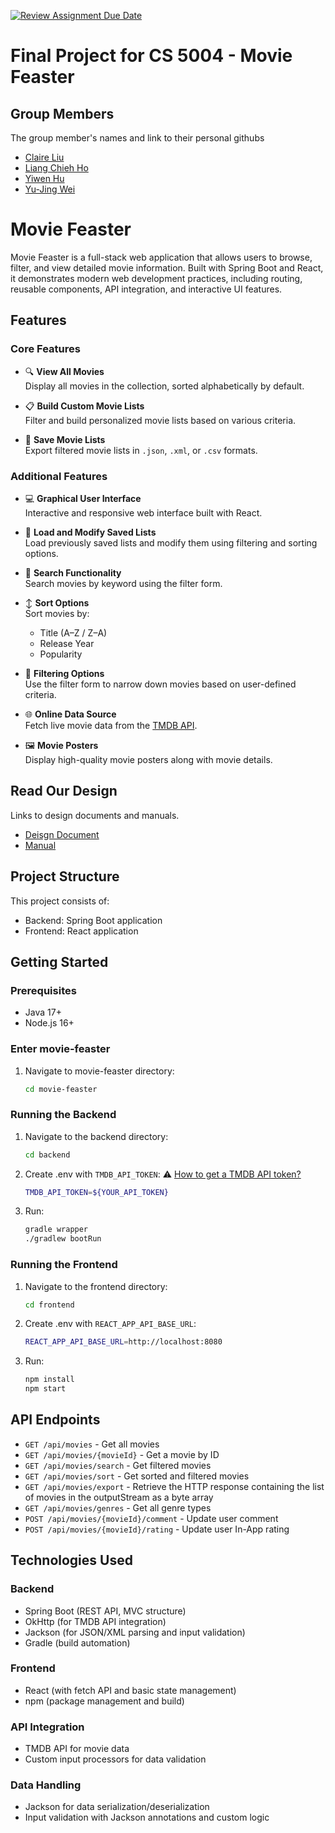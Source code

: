[![Review Assignment Due Date](https://classroom.github.com/assets/deadline-readme-button-22041afd0340ce965d47ae6ef1cefeee28c7c493a6346c4f15d667ab976d596c.svg)](https://classroom.github.com/a/IE0ITl4j)
# Final Project for CS 5004 - Movie Feaster

## Group Members
The group member's names and link to their personal githubs
- [Claire Liu](https://github.com/happy1claire)
- [Liang Chieh Ho](https://github.com/JanaHo26)
- [Yiwen Hu](https://github.com/yiwenhu789)
- [Yu-Jing Wei](https://github.com/egsui)

# Movie Feaster

Movie Feaster is a full-stack web application that allows users to browse, filter, and view detailed movie information.
Built with Spring Boot and React, it demonstrates modern web development practices, including routing, reusable components, API integration, and interactive UI features.

## Features
### Core Features
- 🔍 **View All Movies**  
  Display all movies in the collection, sorted alphabetically by default.

- 📋 **Build Custom Movie Lists**  
  Filter and build personalized movie lists based on various criteria.

- 💾 **Save Movie Lists**  
  Export filtered movie lists in `.json`, `.xml`, or `.csv` formats.

### Additional Features
- 💻 **Graphical User Interface**  
  Interactive and responsive web interface built with React.

- 📂 **Load and Modify Saved Lists**  
  Load previously saved lists and modify them using filtering and sorting options.

- 🔎 **Search Functionality**  
  Search movies by keyword using the filter form.

- ↕️ **Sort Options**  
  Sort movies by:
  - Title (A–Z / Z–A)
  - Release Year
  - Popularity

- 🎯 **Filtering Options**  
  Use the filter form to narrow down movies based on user-defined criteria.

- 🌐 **Online Data Source**  
  Fetch live movie data from the [TMDB API](https://www.themoviedb.org/documentation/api).

- 🖼️ **Movie Posters**  
  Display high-quality movie posters along with movie details.


## Read Our Design

Links to design documents and manuals.
- [Deisgn Document](https://github.com/5004-SEA-Fa24-Geeng/final-project-finalproject-group5/tree/main/DesignDocuments)
- [Manual](https://github.com/5004-SEA-Fa24-Geeng/final-project-finalproject-group5/blob/main/Manual/README.md)

## Project Structure

This project consists of:
- Backend: Spring Boot application
- Frontend: React application

## Getting Started

### Prerequisites
- Java 17+
- Node.js 16+

### Enter movie-feaster
1. Navigate to movie-feaster directory:
   ```bash
   cd movie-feaster

### Running the Backend
1. Navigate to the backend directory:
   ```bash
   cd backend
2. Create .env with `TMDB_API_TOKEN`:
   ⚠️ [How to get a TMDB API token?](https://developer.themoviedb.org/docs/getting-started)
   ```bash
   TMDB_API_TOKEN=${YOUR_API_TOKEN}
4. Run:
   ```bash
   gradle wrapper
   ./gradlew bootRun

### Running the Frontend
1. Navigate to the frontend directory:
   ```bash
   cd frontend
2. Create .env with `REACT_APP_API_BASE_URL`:
   ```bash
   REACT_APP_API_BASE_URL=http://localhost:8080
3. Run:
   ```bash
   npm install
   npm start

## API Endpoints

- `GET /api/movies` - Get all movies
- `GET /api/movies/{movieId}` - Get a movie by ID
- `GET /api/movies/search` - Get filtered movies
- `GET /api/movies/sort` - Get sorted and filtered movies
- `GET /api/movies/export` - Retrieve the HTTP response containing the list of movies in the outputStream as a byte array
- `GET /api/movies/genres` - Get all genre types
- `POST /api/movies/{movieId}/comment` - Update user comment
- `POST /api/movies/{movieId}/rating` - Update user In-App rating

## Technologies Used

### Backend
- Spring Boot (REST API, MVC structure)
- OkHttp (for TMDB API integration)
- Jackson (for JSON/XML parsing and input validation)
- Gradle (build automation)

### Frontend
- React (with fetch API and basic state management)
- npm (package management and build)

### API Integration
- TMDB API for movie data
- Custom input processors for data validation

### Data Handling
- Jackson for data serialization/deserialization
- Input validation with Jackson annotations and custom logic

